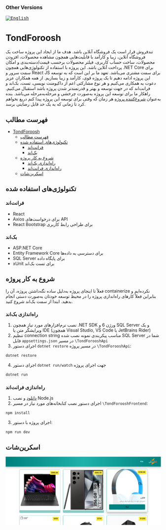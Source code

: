 ### Other Versions

<kbd>[<img title="English" alt="English" src="https://cdn.statically.io/gh/hjnilsson/country-flags/master/svg/us.svg" width="22">](./Documentation/README_EN.md)</kbd>

# TondForoosh

تندفروش قرار است یک فروشگاه آنلاین باشد. هدف ما از ایجاد این پروژه ساخت یک فروشگاه آنلاین، زیبا و کارآمد با قابلیت‌هایی همچون مشاهده محصولات، افزودن محصولات، ساخت حساب کاربری، فیلتر محصولات برحسب قیمت/دسته‌بندی و امکان پرداخت آنلاین باشد. این پروژه با استفاده از تکنولوژی‌هایی همچون .NET Core برای سمت سرور و React JS برای سمت مشتری می‌باشد. تعهد ما بر این است که به توسعه این پروژه ادامه دهیم تا یک پروژه قوی، کارآمد و زیبا بسازیم. از همه همکاران عزیز دعوت به همکاری می‌کنیم و هر نوع مشارکتی اعم از داکیومنت نویسی، تست، بک‌اند و فرانت‌اند که در جهت توسعه و بهتر و قدرتمندتر شدن پروژه باشد استقبال می‌کنیم. راهکار ما برای توسعه این پروژه به‌صورت چرخشی و مرحله‌به‌مرحله می‌باشد. بنده به‌عنوان [شروع‌کننده پروژه](https://github.com/mohammadnazarkhani) هر زمان که وقتی برای توسعه این پروژه پیدا کنم دریغ نخواهم کرد تا زمانی که به یک حد قابل رضایتی برسد.

## فهرست مطالب

- [TondForoosh](#tondforoosh)
  - [فهرست مطالب](#فهرست-مطالب)
  - [تکنولوژی‌های استفاده شده](#تکنولوژیهای-استفاده-شده)
    - [فرانت‌اند](#فرانتاند)
    - [بک‌اند](#بکاند)
  - [شروع به کار پروژه](#شروع-به-کار-پروژه)
    - [راه‌اندازی بک‌اند](#راهاندازی-بکاند)
    - [راه‌اندازی فرانت‌اند](#راهاندازی-فرانتاند)
  - [اسکرین‌شات](#اسکرینشات)

## تکنولوژی‌های استفاده شده

### فرانت‌اند

- React
- Axios برای درخواست‌های API
- React Bootstrap برای طراحی رابط کاربری

### بک‌اند

- ASP.NET Core
- Entity Framework Core برای دسترسی به داده‌ها
- SQL Server برای پایگاه داده
- xUnit برای تست بک‌اند

## شروع به کار پروژه

فعلاً تا اینجای پروژه به‌دلیل ساده نگه‌داشتن پروژه، آن را containerize نکرده‌ایم و بنابراین فعلاً کارهای راه‌اندازی پروژه را در محیط توسعه خودتان به‌صورت دستی انجام بدهید. ابتدا از سمت بک‌اند شروع کنید.

### راه‌اندازی بک‌اند

1. نصب نرم‌افزارهای مورد نیاز همچون .NET SDK ورژن 6 و SQL Server و یک ویرایشگر متن یا IDE (همچون Visual Studio, VS Code یا JetBrains Rider)
2. تنظیم connection string مناسب پیکربندی نمونه نصب شده SQL Server شما در فایل `appsettings.json` در مسیر `\TondForooshApi`
3. اجرای دستور `dotnet restore` در مسیر پروژه `\TondForooshApi`:

```bash
dotnet restore
```

4. اجرای دستور `dotnet run/watch` جهت اجرای پروژه

```bash
dotnet run
```

### راه‌اندازی فرانت‌اند

1. [دانلود](https://nodejs.org/en/download) و نصب Node.js
2. اجرای دستور نصب کتابخانه‌های مورد نیاز در مسیر `\TondForooshFrontend`:

```bash
npm install
```

3. اجرای پروژه با دستور:

```bash
npm run dev
```

## اسکرین‌شات

![Screenshot](Screenshot_2025-03-10_204204.png)
